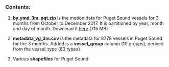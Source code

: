 ### Contents:

1.  **by_ymd_3m_pqt.zip** is the motion data for Puget Sound vessels for 3 months from October to December 2017. It is partitioned by year, month and day of month. Download it [here](https://drive.google.com/open?id=15VZg51ngt-re22b0lcLEDXdnNDS5Ylvt) (715 MB)

2. **metadata_vg_3m.csv** is the metadata for 8778 vessels in Puget Sound for the 3 months. Added is a **vessel\_group** column (10 groups), derived from the vessel\_type (63 types)

3. Various **shapefiles** for Puget Sound